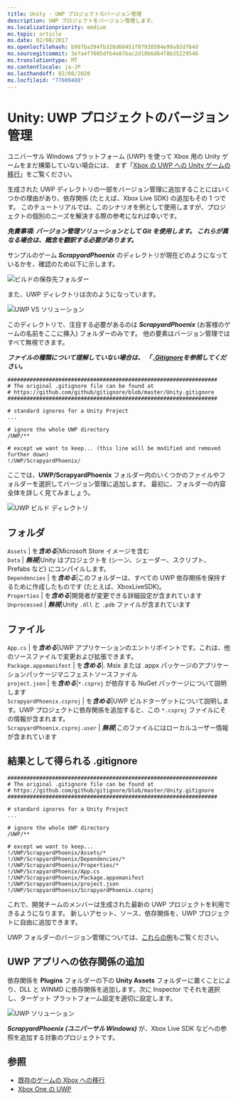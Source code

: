 ```yaml
---
title: Unity - UWP プロジェクトのバージョン管理
description: UWP プロジェクトをバージョン管理します。
ms.localizationpriority: medium
ms.topic: article
ms.date: 02/08/2017
ms.openlocfilehash: b98fba394fb326d60451f07938504e99a92d764d
ms.sourcegitcommit: 3e7a4f7605dfb4e87bac2d10b6d64f8b35229546
ms.translationtype: MT
ms.contentlocale: ja-JP
ms.lasthandoff: 02/08/2020
ms.locfileid: "77089488"
---
```

# <a name="unity-version-control-your-uwp-project"></a>Unity: UWP プロジェクトのバージョン管理

ユニバーサル Windows プラットフォーム (UWP) を使って Xbox 用の Unity ゲームをまだ構築していない場合には、  まず「[Xbox の UWP への Unity ゲームの移行](development-lanes-unity.md)」をご覧ください。

生成された UWP ディレクトリの一部をバージョン管理に追加することにはいくつかの理由があり、依存関係 (たとえば、Xbox Live SDK) の追加もその 1 つです。  このチュートリアルでは、このシナリオを例として使用しますが、プロジェクトの個別のニーズを解決する際の参考になれば幸いです。

***免責事項: バージョン管理ソリューションとして Git を使用します。 これらが異なる場合は、概念を翻訳する必要があります。***

サンプルのゲーム ***ScrapyardPhoenix*** のディレクトリが現在どのようになっているかを、確認のため以下に示します。

![ビルドの保存先フォルダー](images/build-destination.png)

また、UWP ディレクトリは次のようになっています。

![UWP VS ソリューション](images/uwp-vs-solution.png)

このディレクトリで、注目する必要があるのは ***ScrapyardPhoenix*** (お客様のゲームの名前をここに挿入) フォルダーのみです。  他の要素はバージョン管理ではすべて無視できます。

***ファイルの種類について理解していない場合は、 「 [.Gitignore](https://git-scm.com/docs/gitignore)を参照してください。***

    ##################################################################
    # The original .gitignore file can be found at
    # https://github.com/github/gitignore/blob/master/Unity.gitignore
    ##################################################################

    # standard ignores for a Unity Project
    ...

    # ignore the whole UWP directory
    /UWP/**

    # except we want to keep... (this line will be modified and removed further down)
    !/UWP/ScrapyardPhoenix/

ここでは、**UWP/ScrapyardPhoenix** フォルダー内のいくつかのファイルやフォルダーを選択してバージョン管理に追加します。  最初に、フォルダーの内容全体を詳しく見てみましょう。

![UWP ビルド ディレクトリ](images/uwp-build-directory.png)  

## <a name="folders"></a>フォルダ  

`Assets` | を***含める***|Microsoft Store イメージを含む  
`Data`   | ***無視***|Unity はプロジェクトを (シーン、シェーダー、スクリプト、Prefabs など) にコンパイルします。  
`Dependencies` | を***含める***|このフォルダーは、すべての UWP 依存関係を保持するために作成したものです (たとえば、XboxLiveSDK)。  
`Properties` | を***含める***|開発者が変更できる詳細設定が含まれています  
`Unprocessed` | ***無視***|Unity `.dll` と `.pdb` ファイルが含まれています  

## <a name="files"></a>ファイル  

`App.cs` | を***含める***|UWP アプリケーションのエントリポイントです。これは、他のソースファイルで変更および拡張できます。  
`Package.appxmanifest` | を***含める***|. Msix または .appx パッケージのアプリケーションパッケージマニフェストソースファイル  
`project.json` | を***含める***|`*.csproj` が依存する NuGet パッケージについて説明します  
`ScrapyardPhoenix.csproj` | を***含める***|UWP ビルドターゲットについて説明します。UWP プロジェクトに依存関係を追加すると、この `*.csproj` ファイルにその情報が含まれます。  
`ScrapyardPhoenix.csproj.user` | ***無視***|このファイルにはローカルユーザー情報が含まれています

## <a name="resulting-gitignore"></a>結果として得られる .gitignore

    ##################################################################
    # The original .gitignore file can be found at
    # https://github.com/github/gitignore/blob/master/Unity.gitignore
    ##################################################################

    # standard ignores for a Unity Project
    ...

    # ignore the whole UWP directory
    /UWP/**

    # except we want to keep...
    !/UWP/ScrapyardPhoenix/Assets/*
    !/UWP/ScrapyardPhoenix/Dependencies/*
    !/UWP/ScrapyardPhoenix/Properties/*
    !/UWP/ScrapyardPhoenix/App.cs
    !/UWP/ScrapyardPhoenix/Package.appxmanifest
    !/UWP/ScrapyardPhoenix/project.json
    !/UWP/ScrapyardPhoenix/ScrapyardPhoenix.csproj

これで、開発チームのメンバーは生成された最新の UWP プロジェクトを利用できるようになります。 新しいアセット、ソース、依存関係を、UWP プロジェクトに自由に追加できます。

UWP フォルダーのバージョン管理については、[これらの例](https://bitbucket.org/Unity-Technologies/windowsstoreappssamples/overview)もご覧ください。

## <a name="adding-dependencies-to-your-uwp-app"></a>UWP アプリへの依存関係の追加

依存関係を **Plugins** フォルダーの下の **Unity Assets** フォルダーに置くことにより、DLL と WINMD に依存関係を追加します。次に Inspector でそれを選択し、ターゲット プラットフォーム設定を適切に設定します。

![UWP ソリューション](images/uwp-solution.PNG)

***ScrapyardPhoenix (ユニバーサル Windows)*** が、Xbox Live SDK などへの参照を追加する対象のプロジェクトです。

## <a name="see-also"></a>参照
- [既存のゲームの Xbox への移行](development-lanes-landing.md)
- [Xbox One の UWP](index.md)
